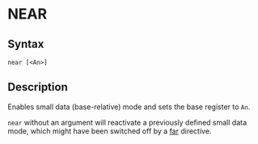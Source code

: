# NEAR

## Syntax
```assembly
near [<An>]
```

## Description
Enables small data (base-relative) mode and sets the base register to `An`.

`near` without an argument will reactivate a previously defined small data mode, 
which might have been switched off by a [far](far.md) directive. 